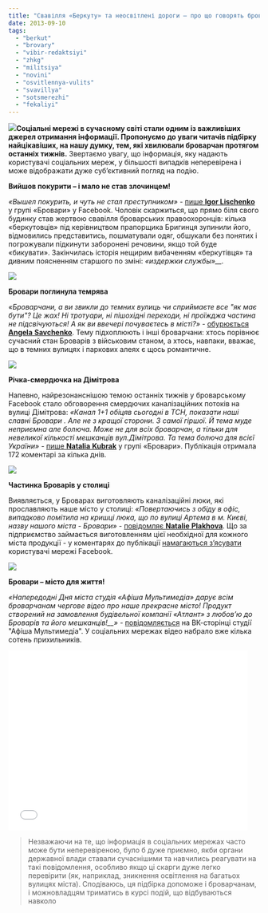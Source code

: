 ```yaml
---
title: "Свавілля «Беркуту» та неосвітлені дороги – про що говорять броварчани у соцмережах"
date: 2013-09-10
tags: 
  - "berkut"
  - "brovary"
  - "vibir-redaktsiyi"
  - "zhkg"
  - "militsiya"
  - "novini"
  - "osvitlennya-vulits"
  - "svavillya"
  - "sotsmerezhi"
  - "fekaliyi"
---
```


[![](https://mpz.brovary.org/wp-content/uploads/2013/09/491642.jpg)](https://mpz.brovary.org/wp-content/uploads/2013/09/491642.jpg)**Соціальні мережі в сучасному світі стали одним із важливіших джерел отримання інформації. Пропонуємо до уваги читачів підбірку найцікавіших, на нашу думку, тем, які хвилювали броварчан протягом останніх тижнів.** Звертаємо увагу, що інформація, яку надають користувачі соціальних мереж, у більшості випадків неперевірена і може відображати дуже суб’єктивний погляд на подію.

**Вийшов покурити – і мало не став злочинцем!**

_«Вышел покурить, и чуть не стал преступником»_ - [пише **Igor Lischenko**](https://www.facebook.com/groups/brovary/permalink/679153905447912/) у групі «Бровари» у Facebook. Чоловік скаржиться, що прямо біля свого будинку став жертвою свавілля броварських правоохоронців: кілька «беркутовців» під керівництвом прапорщика Бригинця зупинили його, відмовились представитись, пошматували одяг, обшукали без понятих і погрожували підкинути заборонені речовини, якщо той буде «бикувати». Закінчилась історія нещирим вибаченням «беркутівця» та дивним поясненням старшого по зміні: _«издержки службы»__._

[![](https://mpz.brovary.org/wp-content/uploads/2013/09/fb_berkut.png)](https://mpz.brovary.org/wp-content/uploads/2013/09/fb_berkut.png)

**Бровари поглинула темрява**

_«Броварчани, а ви звикли до темних вулиць чи сприймаєте все "як має бути"? Це жах! Ні тротуари, ні пішохідні переходи, ні проїжджа частина не підсвічуються! А як ви ввечері почуваєтесь в місті?» -_ [обурюється **Angela** **Savchenko**](https://www.facebook.com/groups/brovary/permalink/677709605592342/). Тему підхоплюють і інші броварчани: хтось порівнює сучасний стан Броварів з військовим станом, а хтось, навпаки, вважає, що в темних вулицях і паркових алеях є щось романтичне.

[![](https://mpz.brovary.org/wp-content/uploads/2013/09/fb_light.png)](https://mpz.brovary.org/wp-content/uploads/2013/09/fb_light.png)

**Річка-смердючка на Дімітрова**

Напевно, найрезонанснішою темою останніх тижнів у броварському Facebook стало обговорення смердючих каналізаційних потоків на вулиці Дімітрова: _«Канал 1+1 обіцяв сьогодні в ТСН, показати наші славні Бровари . Але не з кращої сторони. З самої гіршої. Й тема муде неприємна але болюча. Може не для всіх броварчан, а тільки для невеликої кількості мешканців вул.Дімітрова. Та тема болюча для всієї України» -_ [пише **Natalia** **Kubrak**](https://www.facebook.com/groups/brovary/permalink/669085519788084/) у групі «Бровари». Публікація отримала 172 коментарі за кілька днів.

[![](https://mpz.brovary.org/wp-content/uploads/2013/09/fb_dimitrova.png)](https://mpz.brovary.org/wp-content/uploads/2013/09/fb_dimitrova.png)

**Частинка Броварів у столиці**

Виявляється, у Броварах виготовляють каналізаційні люки, які прославляють наше місто у столиці: _«Повертаючись з обіду в офіс, випадково помітила на кришці люка, що по вулиці Артема в м. Києві, назву нашого міста - Бровари»_ \- [повідомляє **Natalie** **Plakhova**](https://www.facebook.com/groups/brovary/permalink/676434285719874/). Що за підприємство займається виготовленням цієї необхідної для кожного міста продукції - у коментарях до публікації [намагаються з’ясувати](https://www.facebook.com/groups/brovary/permalink/676434285719874/) користувачі мережі Facebook.

[![](https://mpz.brovary.org/wp-content/uploads/2013/09/1185966_10201636468451473_1534028047_n.jpg)](https://mpz.brovary.org/wp-content/uploads/2013/09/1185966_10201636468451473_1534028047_n.jpg)

**Бровари – місто для життя!**

_«Напередодні Дня міста студія «Афіша Мультимедіа» дарує всім броварчанам чергове відео про наше прекрасне місто! Продукт створений на замовлення будівельної компанії «Атлант» з любов’ю до Броварів та його мешканців!__» -_ [повідомляється](http://vk.com/afishabrovary?w=wall-37123314_2147) на ВК-сторінці студії "Афіша Мультимедіа". У соціальних мережах відео набрало вже кілька сотень прихильників.

<iframe src="//www.youtube.com/embed/l896xi7Ub0g" height="360" width="480" allowfullscreen frameborder="0"></iframe>

> Незважаючи на те, що інформація в соціальних мережах часто може бути неперевіреною, було б дуже приємно, якби органи державної влади ставали сучаснішими та навчились реагувати на такі повідомлення, особливо якщо ці скарги дуже легко перевірити (як, наприклад, зникнення освітлення на багатьох вулицях міста). Сподіваюсь, ця підбірка допоможе і броварчанам, і можновладцям триматись в курсі подій, що відбуваються навколо
